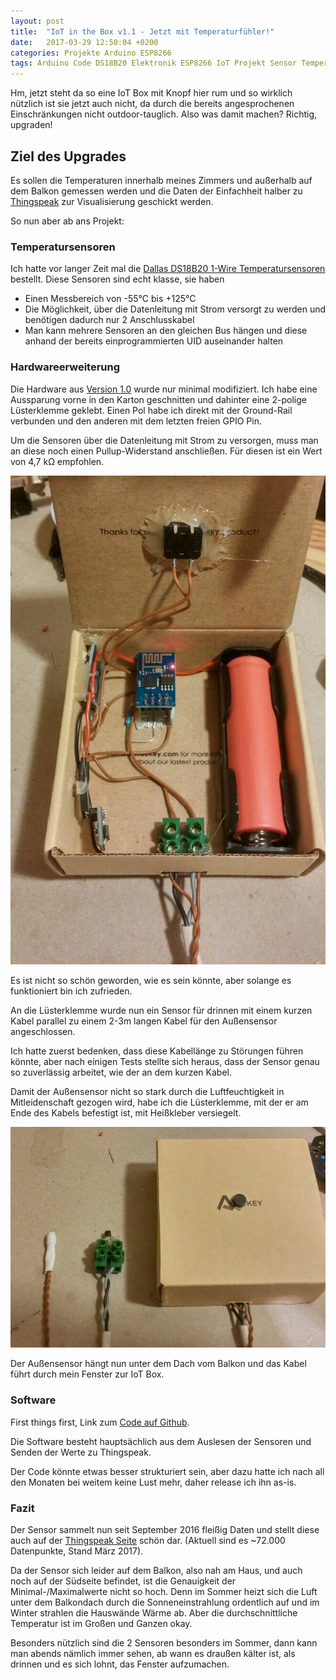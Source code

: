 ```yaml
---
layout: post
title:  "IoT in the Box v1.1 - Jetzt mit Temperaturfühler!"
date:   2017-03-29 12:50:04 +0200
categories: Projekte Arduino ESP8266
tags: Arduino Code DS18B20 Elektronik ESP8266 IoT Projekt Sensor Temperatur WiFi
---
```


Hm, jetzt steht da so eine IoT Box mit Knopf hier rum und so wirklich nützlich ist sie jetzt auch nicht, da durch die bereits angesprochenen Einschränkungen nicht outdoor-tauglich. Also was damit machen? Richtig, upgraden!
<!--more-->

## Ziel des Upgrades
Es sollen die Temperaturen innerhalb meines Zimmers und außerhalb auf dem Balkon gemessen werden und die Daten der Einfachheit halber zu [Thingspeak](https://thingspeak.com/) zur Visualisierung geschickt werden.

So nun aber ab ans Projekt:
### Temperatursensoren
Ich hatte vor langer Zeit mal die [Dallas DS18B20 1-Wire Temperatursensoren](http://www.banggood.com/5Pcs-DS18B20-Temperature-Sensor-DALLAS-18B20-TO-92-Encapsulation-p-953365.html?p=U530099241512014110R) bestellt. Diese Sensoren sind echt klasse, sie haben

  - Einen Messbereich von -55°C bis +125°C
  - Die Möglichkeit, über die Datenleitung mit Strom versorgt zu werden und benötigen dadurch nur 2 Anschlusskabel
  - Man kann mehrere Sensoren an den gleichen Bus hängen und diese anhand der bereits einprogrammierten UID auseinander halten

### Hardwareerweiterung
Die Hardware aus [Version 1.0](/2016/07/iot-in-the-box-mit-dem-esp8266/) wurde nur minimal modifiziert. Ich habe eine Aussparung vorne in den Karton geschnitten und dahinter eine 2-polige Lüsterklemme geklebt.  Einen Pol habe ich direkt mit der Ground-Rail verbunden und den anderen mit dem letzten freien GPIO Pin.

Um die Sensoren über die Datenleitung mit Strom zu versorgen, muss man an diese noch einen Pullup-Widerstand anschließen. Für diesen ist ein Wert von 4,7 kΩ empfohlen.

![Innereien der IoT Box 1.1](/uploads/2017-03-29-iot-in-the-box-v1-1/v1.2_inside.jpg)

Es ist nicht so schön geworden, wie es sein könnte, aber solange es funktioniert bin ich zufrieden.

An die Lüsterklemme wurde nun ein Sensor für drinnen mit einem kurzen Kabel parallel zu einem 2-3m langen Kabel für den Außensensor angeschlossen.

Ich hatte zuerst bedenken, dass diese Kabellänge zu Störungen führen könnte, aber nach einigen Tests stellte sich heraus, dass der Sensor genau so zuverlässig arbeitet, wie der an dem kurzen Kabel.

Damit der Außensensor nicht so stark durch die Luftfeuchtigkeit in Mitleidenschaft gezogen wird, habe ich die Lüsterklemme, mit der er am Ende des Kabels befestigt ist, mit Heißkleber versiegelt.

![angeschlossene Sensoren](/uploads/2017-03-29-iot-in-the-box-v1-1/v1.2_sensors.jpg)

Der Außensensor hängt nun unter dem Dach vom Balkon und das Kabel führt durch mein Fenster zur IoT Box.
### Software
First things first, Link zum [Code auf Github](https://github.com/LeoDJ/IoT-in-the-box/blob/master/TempLogger/src/TempLogger.cpp).

Die Software besteht hauptsächlich aus dem Auslesen der Sensoren und Senden der Werte zu Thingspeak.

Der Code könnte etwas besser strukturiert sein, aber dazu hatte ich nach all den Monaten bei weitem keine Lust mehr, daher release ich ihn as-is.
### Fazit
Der Sensor sammelt nun seit September 2016 fleißig Daten und stellt diese auch auf der [Thingspeak Seite](https://thingspeak.com/channels/137258) schön dar. (Aktuell sind es ~72.000 Datenpunkte, Stand März 2017).

Da der Sensor sich leider auf dem Balkon, also nah am Haus, und auch noch auf der Südseite befindet, ist die Genauigkeit der Minimal-/Maximalwerte nicht so hoch. Denn im Sommer heizt sich die Luft unter dem Balkondach durch die Sonneneinstrahlung ordentlich auf und im Winter strahlen die Hauswände Wärme ab. Aber die durchschnittliche Temperatur ist im Großen und Ganzen okay.

Besonders nützlich sind die 2 Sensoren besonders im Sommer, dann kann man abends nämlich immer sehen, ab wann es draußen kälter ist, als drinnen und es sich lohnt, das Fenster aufzumachen.
